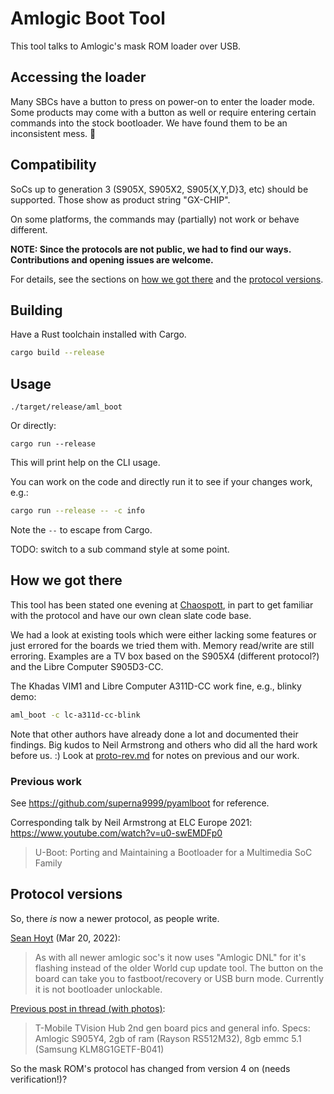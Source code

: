 # Amlogic Boot Tool

This tool talks to Amlogic's mask ROM loader over USB.

## Accessing the loader

Many SBCs have a button to press on power-on to enter the loader mode. Some
products may come with a button as well or require entering certain commands
into the stock bootloader. We have found them to be an inconsistent mess. 🤷

## Compatibility

SoCs up to generation 3 (S905X, S905X2, S905{X,Y,D}3, etc) should be supported.
Those show as product string "GX-CHIP".

On some platforms, the commands may (partially) not work or behave different.

**NOTE: Since the protocols are not public, we had to find our ways.
Contributions and opening issues are welcome.**

For details, see the sections on [how we got there](#how-we-got-there) and the
[protocol versions](#protocol-versions).

## Building

Have a Rust toolchain installed with Cargo.

```sh
cargo build --release
```

## Usage

```
./target/release/aml_boot
```

Or directly:

```
cargo run --release
```

This will print help on the CLI usage.

You can work on the code and directly run it to see if your changes work, e.g.:

```sh
cargo run --release -- -c info
```

Note the `--` to escape from Cargo.

TODO: switch to a sub command style at some point.

## How we got there

This tool has been stated one evening at [Chaospott](https://chaospott.de), in
part to get familiar with the protocol and have our own clean slate code base.

We had a look at existing tools which were either lacking some features or just
errored for the boards we tried them with. Memory read/write are still erroring.
Examples are a TV box based on the S905X4 (different protocol?) and the Libre
Computer S905D3-CC.

The Khadas VIM1 and Libre Computer A311D-CC work fine, e.g., blinky demo:

```sh
aml_boot -c lc-a311d-cc-blink
```

Note that other authors have already done a lot and documented their findings.
Big kudos to Neil Armstrong and others who did all the hard work before us. :)
Look at [proto-rev.md](proto-rev.md) for notes on previous and our work.

### Previous work

See <https://github.com/superna9999/pyamlboot> for reference.

Corresponding talk by Neil Armstrong at ELC Europe 2021:
<https://www.youtube.com/watch?v=u0-swEMDFp0>

> U-Boot: Porting and Maintaining a Bootloader for a Multimedia SoC Family

## Protocol versions

So, there _is_ now a newer protocol, as people write.

[Sean Hoyt](https://twitter.com/Deadman_Android/status/1505570226540355592)
(Mar 20, 2022):

> As with all newer amlogic soc's it now uses "Amlogic DNL" for it's flashing
> instead of the older World cup update tool. The button on the board can take
> you to fastboot/recovery or USB burn mode. Currently it is not bootloader
> unlockable.

[Previous post in thread (with photos)](
https://twitter.com/Deadman_Android/status/1505570224531247105):

> T-Mobile TVision Hub 2nd gen board pics and general info. Specs: Amlogic
> S905Y4, 2gb of ram (Rayson RS512M32), 8gb emmc 5.1 (Samsung KLM8G1GETF-B041)

So the mask ROM's protocol has changed from version 4 on (needs verification!)?
